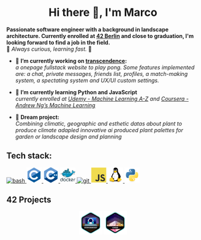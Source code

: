 <h1 align="center">Hi there 👋, I'm Marco</h1>
<!-- <h3 align="center">A passionate software engineer located in Berlin</h3> -->


**Passionate software engineer with a background in landscape architecture. Currently enrolled at [42 Berlin](https://42berlin.de/) and close to graduation, I'm looking forward to find a job in the field.**  
🐙 *Always curious, learning fast.* 🐙  



- 🔭 **I’m currently working on [transcendence](https://github.com/sidechained/transcendence):**  
*a onepage fullstack website to play pong. Some features implemented are: a chat, private messages, friends list, profiles, a match-making system, a spectating system and UX/UI custom settings.*

- 🌱 **I’m currently learning Python and JavaScript**  
*currently enrolled at [Udemy - Machine Learning A-Z](https://www.udemy.com/course/machinelearning/) and [Coursera - Andrew Ng’s Machine Learning](https://www.coursera.org/specializations/machine-learning-introduction)*

- 🚀 **Dream project:**  
*Combining climatic, geographic and esthetic datas about plant to produce climate adapled innovative ai produced plant palettes for garden or landscape design and planning*


## Tech stack:
<p align="left"> <a href="https://www.gnu.org/software/bash/" target="_blank" rel="noreferrer"> <img src="https://www.vectorlogo.zone/logos/gnu_bash/gnu_bash-icon.svg" alt="bash" width="40" height="40"/> </a> <a href="https://www.cprogramming.com/" target="_blank" rel="noreferrer"> <img src="https://raw.githubusercontent.com/devicons/devicon/master/icons/c/c-original.svg" alt="c" width="40" height="40"/> </a> <a href="https://www.w3schools.com/cpp/" target="_blank" rel="noreferrer"> <img src="https://raw.githubusercontent.com/devicons/devicon/master/icons/cplusplus/cplusplus-original.svg" alt="cplusplus" width="40" height="40"/> </a> <a href="https://www.docker.com/" target="_blank" rel="noreferrer"> <img src="https://raw.githubusercontent.com/devicons/devicon/master/icons/docker/docker-original-wordmark.svg" alt="docker" width="40" height="40"/> </a> <a href="https://git-scm.com/" target="_blank" rel="noreferrer"> <img src="https://www.vectorlogo.zone/logos/git-scm/git-scm-icon.svg" alt="git" width="40" height="40"/> </a> <a href="https://developer.mozilla.org/en-US/docs/Web/JavaScript" target="_blank" rel="noreferrer"> <img src="https://raw.githubusercontent.com/devicons/devicon/master/icons/javascript/javascript-original.svg" alt="javascript" width="40" height="40"/> </a> <a href="https://www.linux.org/" target="_blank" rel="noreferrer"> <img src="https://raw.githubusercontent.com/devicons/devicon/master/icons/linux/linux-original.svg" alt="linux" width="40" height="40"/> </a> <a href="https://www.python.org" target="_blank" rel="noreferrer"> <img src="https://raw.githubusercontent.com/devicons/devicon/master/icons/python/python-original.svg" alt="python" width="40" height="40"/> </a> </p>


## 42 Projects
<div align="center">
<a width="60" href="https://github.com/mcombeau/libft"></a>
<a width="60" href="https://github.com/mcombeau/get_next_line"></a>
<img width="60" src="https://github.com/mvomiero/mvomiero/blob/main/badges/born2beroote.png">
<img width="60" src="https://github.com/mvomiero/mvomiero/blob/main/badges/cub3de.png">
</div>

<!--
**mvomiero/mvomiero** is a ✨ _special_ ✨ repository because its `README.md` (this file) appears on your GitHub profile.

Here are some ideas to get you started:

- 🔭 I’m currently working on ...
- 🌱 I’m currently learning ...
- 👯 I’m looking to collaborate on ...
- 🤔 I’m looking for help with ...
- 💬 Ask me about ...
- 📫 How to reach me: ...
- 😄 Pronouns: ...
- ⚡ Fun fact: ...
-->
